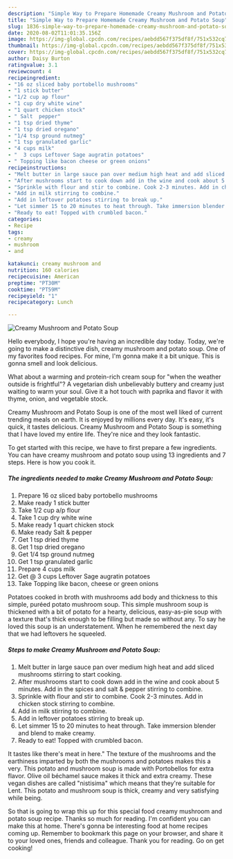 ```yaml
---
description: "Simple Way to Prepare Homemade Creamy Mushroom and Potato Soup"
title: "Simple Way to Prepare Homemade Creamy Mushroom and Potato Soup"
slug: 1836-simple-way-to-prepare-homemade-creamy-mushroom-and-potato-soup
date: 2020-08-02T11:01:35.156Z
image: https://img-global.cpcdn.com/recipes/aebdd567f375df8f/751x532cq70/creamy-mushroom-and-potato-soup-recipe-main-photo.jpg
thumbnail: https://img-global.cpcdn.com/recipes/aebdd567f375df8f/751x532cq70/creamy-mushroom-and-potato-soup-recipe-main-photo.jpg
cover: https://img-global.cpcdn.com/recipes/aebdd567f375df8f/751x532cq70/creamy-mushroom-and-potato-soup-recipe-main-photo.jpg
author: Daisy Burton
ratingvalue: 3.1
reviewcount: 4
recipeingredient:
- "16 oz sliced baby portobello mushrooms"
- "1 stick butter"
- "1/2 cup ap flour"
- "1 cup dry white wine"
- "1 quart chicken stock"
- " Salt  pepper"
- "1 tsp dried thyme"
- "1 tsp dried oregano"
- "1/4 tsp ground nutmeg"
- "1 tsp granulated garlic"
- "4 cups milk"
- "  3 cups Leftover Sage augratin potatoes"
- " Topping like bacon cheese or green onions"
recipeinstructions:
- "Melt butter in large sauce pan over medium high heat and add sliced mushrooms stirring to start cooking."
- "After mushrooms start to cook down add in the wine and cook about 5 minutes. Add in the spices and salt &amp; pepper stirring to combine."
- "Sprinkle with flour and stir to combine. Cook 2-3 minutes. Add in chicken stock stirring to combine."
- "Add in milk stirring to combine."
- "Add in leftover potatoes stirring to break up."
- "Let simmer 15 to 20 minutes to heat through. Take immersion blender and blend to make creamy."
- "Ready to eat! Topped with crumbled bacon."
categories:
- Recipe
tags:
- creamy
- mushroom
- and

katakunci: creamy mushroom and 
nutrition: 160 calories
recipecuisine: American
preptime: "PT30M"
cooktime: "PT59M"
recipeyield: "1"
recipecategory: Lunch

---
```



![Creamy Mushroom and Potato Soup](https://img-global.cpcdn.com/recipes/aebdd567f375df8f/751x532cq70/creamy-mushroom-and-potato-soup-recipe-main-photo.jpg)

Hello everybody, I hope you're having an incredible day today. Today, we're going to make a distinctive dish, creamy mushroom and potato soup. One of my favorites food recipes. For mine, I'm gonna make it a bit unique. This is gonna smell and look delicious.

What about a warming and protein-rich cream soup for &#34;when the weather outside is frightful&#34;? A vegetarian dish unbelievably buttery and creamy just waiting to warm your soul. Give it a hot touch with paprika and flavor it with thyme, onion, and vegetable stock.

Creamy Mushroom and Potato Soup is one of the most well liked of current trending meals on earth. It is enjoyed by millions every day. It's easy, it's quick, it tastes delicious. Creamy Mushroom and Potato Soup is something that I have loved my entire life. They're nice and they look fantastic.


To get started with this recipe, we have to first prepare a few ingredients. You can have creamy mushroom and potato soup using 13 ingredients and 7 steps. Here is how you cook it.

<!--inarticleads1-->

##### The ingredients needed to make Creamy Mushroom and Potato Soup:

1. Prepare 16 oz sliced baby portobello mushrooms
1. Make ready 1 stick butter
1. Take 1/2 cup a/p flour
1. Take 1 cup dry white wine
1. Make ready 1 quart chicken stock
1. Make ready  Salt &amp; pepper
1. Get 1 tsp dried thyme
1. Get 1 tsp dried oregano
1. Get 1/4 tsp ground nutmeg
1. Get 1 tsp granulated garlic
1. Prepare 4 cups milk
1. Get  @ 3 cups Leftover Sage augratin potatoes
1. Take  Topping like bacon, cheese or green onions


Potatoes cooked in broth with mushrooms add body and thickness to this simple, puréed potato mushroom soup. This simple mushroom soup is thickened with a bit of potato for a hearty, delicious, easy-as-pie soup with a texture that&#39;s thick enough to be filling but made so without any. To say he loved this soup is an understatement. When he remembered the next day that we had leftovers he squeeled. 

<!--inarticleads2-->

##### Steps to make Creamy Mushroom and Potato Soup:

1. Melt butter in large sauce pan over medium high heat and add sliced mushrooms stirring to start cooking.
1. After mushrooms start to cook down add in the wine and cook about 5 minutes. Add in the spices and salt &amp; pepper stirring to combine.
1. Sprinkle with flour and stir to combine. Cook 2-3 minutes. Add in chicken stock stirring to combine.
1. Add in milk stirring to combine.
1. Add in leftover potatoes stirring to break up.
1. Let simmer 15 to 20 minutes to heat through. Take immersion blender and blend to make creamy.
1. Ready to eat! Topped with crumbled bacon.


It tastes like there&#39;s meat in here.&#34; The texture of the mushrooms and the earthiness imparted by both the mushrooms and potatoes makes this a very. This potato and mushroom soup is made with Portobellos for extra flavor. Olive oil béchamel sauce makes it thick and extra creamy. These vegan dishes are called &#34;nistisima&#34; which means that they&#39;re suitable for Lent. This potato and mushroom soup is thick, creamy and very satisfying while being. 

So that is going to wrap this up for this special food creamy mushroom and potato soup recipe. Thanks so much for reading. I'm confident you can make this at home. There's gonna be interesting food at home recipes coming up. Remember to bookmark this page on your browser, and share it to your loved ones, friends and colleague. Thank you for reading. Go on get cooking!

